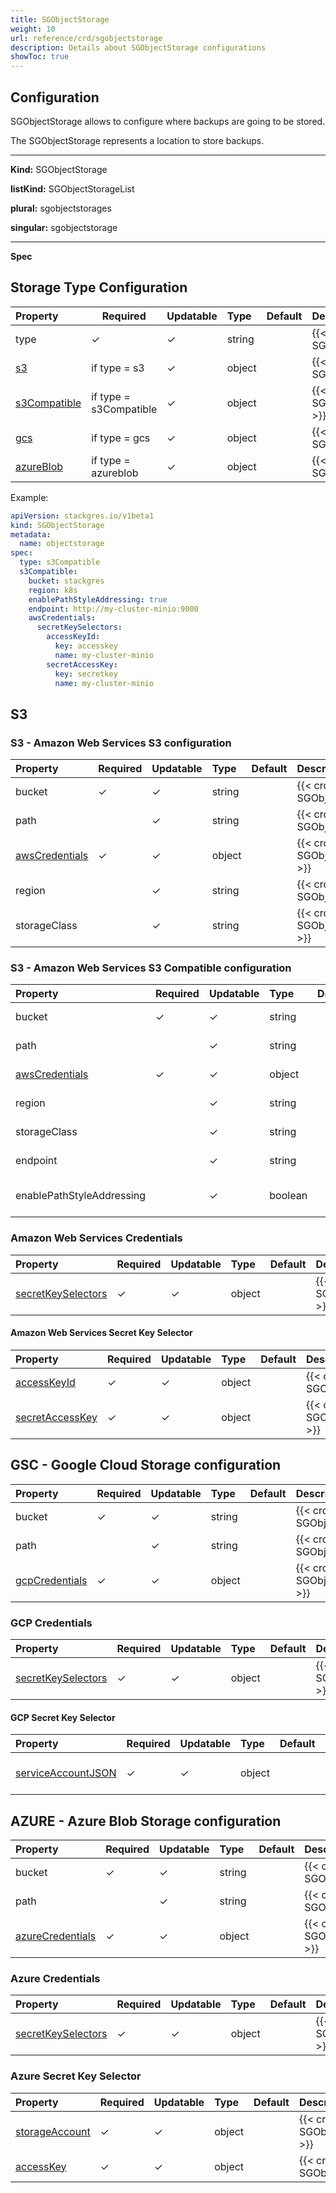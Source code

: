 ```yaml
---
title: SGObjectStorage
weight: 10
url: reference/crd/sgobjectstorage
description: Details about SGObjectStorage configurations
showToc: true
---
```


## Configuration

SGObjectStorage allows to configure where backups are going to be stored. 

The SGObjectStorage represents a location to store backups. 

___

**Kind:** SGObjectStorage

**listKind:** SGObjectStorageList

**plural:** sgobjectstorages

**singular:** sgobjectstorage
___

**Spec**

## Storage Type Configuration

| Property                                                              | Required               | Updatable | Type   | Default | Description |
|:----------------------------------------------------------------------|------------------------|-----------|:-------|:--------|:------------|
| type                                                                  | ✓                      | ✓         | string |         | {{< crd-field-description SGObjectStorage.type >}} |
| [s3](#s3---amazon-web-services-s3-configuration)                      | if type = s3           | ✓         | object |         | {{< crd-field-description SGObjectStorage.s3 >}} |
| [s3Compatible](#s3---amazon-web-services-s3-configuration)            | if type = s3Compatible | ✓         | object |         | {{< crd-field-description SGObjectStorage.s3Compatible >}} |
| [gcs](#gsc---google-cloud-storage-configuration)                      | if type = gcs          | ✓         | object |         | {{< crd-field-description SGObjectStorage.gcs >}} |
| [azureBlob](#azure---azure-blob-storage-configuration)                | if type = azureblob    | ✓         | object |         | {{< crd-field-description SGObjectStorage.azureBlob >}} |

Example:

```yaml
apiVersion: stackgres.io/v1beta1
kind: SGObjectStorage
metadata:
  name: objectstorage
spec:
  type: s3Compatible
  s3Compatible:
    bucket: stackgres
    region: k8s
    enablePathStyleAddressing: true
    endpoint: http://my-cluster-minio:9000
    awsCredentials:
      secretKeySelectors:
        accessKeyId:
          key: accesskey
          name: my-cluster-minio
        secretAccessKey:
          key: secretkey
          name: my-cluster-minio
```

## S3

### S3 - Amazon Web Services S3 configuration

| Property                                           | Required | Updatable | Type    | Default | Description |
|:---------------------------------------------------|----------|-----------|:--------|:--------|:------------|
| bucket                                             | ✓        | ✓         | string  |         | {{< crd-field-description SGObjectStorage.s3.bucket >}} |
| path                                               |          | ✓         | string  |         | {{< crd-field-description SGObjectStorage.s3.path >}} |
| [awsCredentials](#amazon-web-services-credentials) | ✓        | ✓         | object  |         | {{< crd-field-description SGObjectStorage.s3.awsCredentials >}} |
| region                                             |          | ✓         | string  |         | {{< crd-field-description SGObjectStorage.s3.region >}} |
| storageClass                                       |          | ✓         | string  |         | {{< crd-field-description SGObjectStorage.s3.storageClass >}} |

### S3 - Amazon Web Services S3 Compatible configuration

| Property                                           | Required | Updatable | Type    | Default | Description |
|:---------------------------------------------------|----------|-----------|:--------|:--------|:------------|
| bucket                                             | ✓        | ✓         | string  |         | {{< crd-field-description SGObjectStorage.s3Compatible.bucket >}} |
| path                                               |          | ✓         | string  |         | {{< crd-field-description SGObjectStorage.s3Compatible.path >}} |
| [awsCredentials](#amazon-web-services-credentials) | ✓        | ✓         | object  |         | {{< crd-field-description SGObjectStorage.s3Compatible.awsCredentials >}} |
| region                                             |          | ✓         | string  |         | {{< crd-field-description SGObjectStorage.s3Compatible.region >}} |
| storageClass                                       |          | ✓         | string  |         | {{< crd-field-description SGObjectStorage.s3Compatible.storageClass >}} |
| endpoint                                           |          | ✓         | string  |         | {{< crd-field-description SGObjectStorage.s3Compatible.endpoint >}} |
| enablePathStyleAddressing                          |          | ✓         | boolean |         | {{< crd-field-description SGObjectStorage.s3Compatible.enablePathStyleAddressing >}} |

### Amazon Web Services Credentials

| Property                                                       | Required | Updatable | Type   | Default | Description |
|:---------------------------------------------------------------|----------|-----------|:-------|:--------|:------------|
| [secretKeySelectors](#amazon-web-services-secret-key-selector) | ✓        | ✓         | object |         | {{< crd-field-description SGObjectStorage.s3Compatible.awsCredentials.secretKeySelectors >}} |

#### Amazon Web Services Secret Key Selector

| Property                                                                                                          | Required | Updatable | Type   | Default | Description |
|:------------------------------------------------------------------------------------------------------------------|----------|-----------|:-------|:--------|:------------|
| [accessKeyId](https://kubernetes.io/docs/reference/generated/kubernetes-api/v1.18/#secretkeyselector-v1-core)     | ✓        | ✓         | object |         | {{< crd-field-description SGObjectStorage.s3Compatible.awsCredentials.secretKeySelectors.accessKeyId >}} |
| [secretAccessKey](https://kubernetes.io/docs/reference/generated/kubernetes-api/v1.18/#secretkeyselector-v1-core) | ✓        | ✓         | object |         | {{< crd-field-description SGObjectStorage.s3Compatible.awsCredentials.secretKeySelectors.secretAccessKey >}} |

## GSC - Google Cloud Storage configuration

| Property                           | Required | Updatable | Type   | Default | Description |
|:-----------------------------------|----------|-----------|:-------|:--------|:------------|
| bucket                             | ✓        | ✓         | string |         | {{< crd-field-description SGObjectStorage.gcs.bucket >}} |
| path                               |          | ✓         | string |         | {{< crd-field-description SGObjectStorage.gcs.path >}} |
| [gcpCredentials](#gcp-credentials) | ✓        | ✓         | object |         | {{< crd-field-description SGObjectStorage.gcs.gcpCredentials >}} |

### GCP Credentials

| Property                                       | Required | Updatable | Type   | Default | Description |
|:-----------------------------------------------|----------|-----------|:-------|:--------|:------------|
| [secretKeySelectors](#gcp-secret-key-selector) | ✓        | ✓         | object |         | {{< crd-field-description SGObjectStorage.gcs.gcpCredentials.secretKeySelectors >}} |

#### GCP Secret Key Selector

| Property                                                                                                             | Required | Updatable | Type   | Default | Description |
|:---------------------------------------------------------------------------------------------------------------------|----------|:----------|:-------|:--------|:------------|
| [serviceAccountJSON](https://kubernetes.io/docs/reference/generated/kubernetes-api/v1.18/#secretkeyselector-v1-core) | ✓        | ✓         | object |         | {{< crd-field-description SGObjectStorage.gcs.gcpCredentials.secretKeySelectors.serviceAccountJSON >}} |


## AZURE - Azure Blob Storage configuration

| Property                               | Required | Updatable | Type    | Default | Description |
|:---------------------------------------|----------|-----------|:--------|:--------|:-------------|
| bucket                                 | ✓        | ✓         | string  |         | {{< crd-field-description SGObjectStorage.azureBlob.bucket >}} |
| path                                   |          | ✓         | string  |         | {{< crd-field-description SGObjectStorage.azureBlob.path >}} |
| [azureCredentials](#azure-credentials) | ✓        | ✓         | object  |         | {{< crd-field-description SGObjectStorage.azureBlob.azureCredentials >}} |

### Azure Credentials

| Property                                         | Required | Updatable | Type   | Default | Description |
|:-------------------------------------------------|----------|-----------|:-------|:--------|:------------|
| [secretKeySelectors](#azure-secret-key-selector) | ✓        | ✓         | object |         | {{< crd-field-description SGObjectStorage.azureBlob.azureCredentials.secretKeySelectors >}} |

### Azure Secret Key Selector

| Property                                                                                                           | Required | Updatable | Type   | Default | Description |
|:-------------------------------------------------------------------------------------------------------------------|----------|-----------|:-------|:--------|:-------------|
| [storageAccount](https://kubernetes.io/docs/reference/generated/kubernetes-api/v1.18/#secretkeyselector-v1-core)   | ✓        | ✓         | object |         | {{< crd-field-description SGObjectStorage.azureBlob.azureCredentials.secretKeySelectors.storageAccount >}} |
| [accessKey](https://kubernetes.io/docs/reference/generated/kubernetes-api/v1.18/#secretkeyselector-v1-core)        | ✓        | ✓         | object |         | {{< crd-field-description SGObjectStorage.azureBlob.azureCredentials.secretKeySelectors.accessKey >}} |
